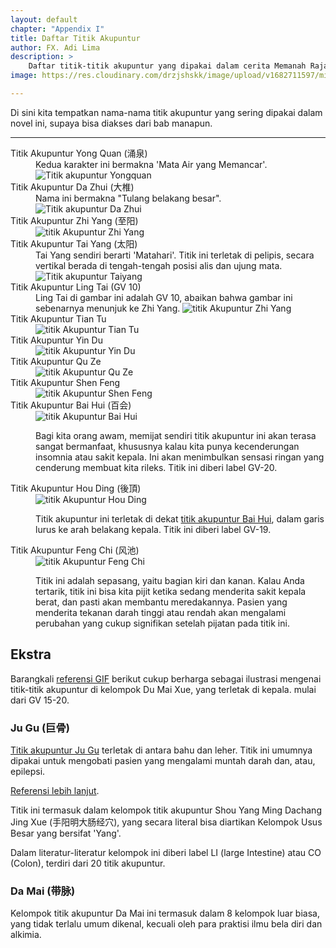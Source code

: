 ```yaml
---
layout: default
chapter: "Appendix I"
title: Daftar Titik Akupuntur
author: FX. Adi Lima
description: >
    Daftar titik-titik akupuntur yang dipakai dalam cerita Memanah Rajawali.
image: https://res.cloudinary.com/drzjshskk/image/upload/v1682711597/misc/yongquan_dwlwqu.png

---
```


Di sini kita tempatkan nama-nama titik akupuntur yang sering dipakai dalam novel ini,
supaya bisa diakses dari bab manapun.

***

<dl>
    <dt id="yong-quan">Titik Akupuntur Yong Quan (涌泉)</dt>
    <dd>
        Kedua karakter ini bermakna 'Mata Air yang Memancar'.<br/>
        <img src="https://res.cloudinary.com/drzjshskk/image/upload/v1682711597/misc/yongquan_dwlwqu.png"
            alt="Titik akupuntur Yongquan"/>
    </dd>
    <dt id="da-zhui">Titik Akupuntur Da Zhui (大椎)</dt>
    <dd>
        Nama ini bermakna "Tulang belakang besar".<br/>
        <img src="https://res.cloudinary.com/drzjshskk/image/upload/v1682803449/misc/dazhui_sk0cx5.png"
            alt="Titik akupuntur Da Zhui"/>
    </dd>
    <dt id="zhi-yang">Titik Akupuntur Zhi Yang (至阳)</dt>
    <dd>
        <img src="https://res.cloudinary.com/drzjshskk/image/upload/v1683642673/misc/GV-9-Zhiyang_tdbglk.jpg"
            alt="titik Akupuntur Zhi Yang">
    </dd>
    <dt id="tai-yang">Titik Akupuntur Tai Yang (太阳)</dt>
    <dd>
        Tai Yang sendiri berarti 'Matahari'. Titik ini terletak di pelipis, secara vertikal berada di tengah-tengah
        posisi alis dan ujung mata.<br/>
        <img src="https://res.cloudinary.com/drzjshskk/image/upload/v1683703380/misc/images_vicdtn.jpg"
            alt="Titik akupuntur Taiyang">
    </dd>
    <dt id="ling-tai">Titik Akupuntur Ling Tai (GV 10)</dt>
    <dd>
        Ling Tai di gambar ini adalah GV 10, abaikan bahwa gambar ini sebenarnya menunjuk ke Zhi Yang.
        <img src="https://res.cloudinary.com/drzjshskk/image/upload/v1683642673/misc/GV-9-Zhiyang_tdbglk.jpg"
            alt="titik Akupuntur Zhi Yang">
    </dd>
    <dt id="tian-tu">Titik Akupuntur Tian Tu</dt>
    <dd>
        <img src="https://res.cloudinary.com/drzjshskk/image/upload/v1685475216/misc/CV22-300x288_fkkrdo.jpg"
            alt="titik Akupuntur Tian Tu">
    </dd>
    <dt id="yin-du">Titik Akupuntur Yin Du</dt>
    <dd>
        <img src="https://res.cloudinary.com/drzjshskk/image/upload/v1685477335/misc/yindu-kid-19-2_phitoh.webp"
            alt="titik Akupuntur Yin Du">
    </dd>
    <dt id="qu-ze">Titik Akupuntur Qu Ze</dt>
    <dd>
        <img src="https://res.cloudinary.com/drzjshskk/image/upload/v1685626173/misc/PC3_p7xnak.jpg"
            alt="titik Akupuntur Qu Ze">
    </dd>
    <dt id="qu-ze">Titik Akupuntur Shen Feng</dt>
    <dd>
        <img src="https://res.cloudinary.com/drzjshskk/image/upload/v1685629103/misc/zuj8hu4h0jljnhql9d01.jpg"
            alt="titik Akupuntur Shen Feng">
    </dd>
    <dt id="bai-hui">Titik Akupuntur Bai Hui (百会)</dt>
    <dd>
        <img src="https://www.selbyacupuncture.com/wp-content/uploads/2013/09/baihui.jpg"
            alt="titik Akupuntur Bai Hui">
        <br/>
        <p>
            Bagi kita orang awam, memijat sendiri titik akupuntur ini akan terasa sangat bermanfaat, khususnya kalau
            kita punya kecenderungan insomnia atau sakit kepala. Ini akan menimbulkan sensasi ringan yang cenderung membuat kita 
            rileks. Titik ini diberi label GV-20.
        </p>
    </dd>
    <dt id="hou-ding">Titik Akupuntur Hou Ding (後頂)</dt>
    <dd>
        <img src="https://thumbs.dreamstime.com/b/acupuncture-point-gv-houding-d-illustration-points-meridians-80282750.jpg"
            alt="titik Akupuntur Hou Ding">
        <br/>
        <p>
            Titik akupuntur ini terletak di dekat <a href="#bai-hui" title="Bai Hui">titik akupuntur Bai Hui</a>, dalam garis 
            lurus ke arah belakang kepala. Titik ini diberi label GV-19. 
        </p>
    </dd>
    <dt id="feng-chi">Titik Akupuntur Feng Chi (风池)</dt>
    <dd>
        <img src="https://balancedenergywellness.com/wp-content/uploads/2020/03/GB20.png"
            alt="titik Akupuntur Feng Chi">
        <br/>
        <p>
            Titik ini adalah sepasang, yaitu bagian kiri dan kanan. Kalau Anda tertarik, titik ini bisa kita pijit ketika
            sedang menderita sakit kepala berat, dan pasti akan membantu meredakannya. Pasien yang menderita tekanan darah tinggi atau rendah akan mengalami perubahan yang cukup signifikan setelah pijatan pada titik ini.
        </p>
    </dd>
</dl>

## Ekstra

Barangkali [referensi GIF](https://yinyanghouse.com/yyhmedia/yyh/img/acupoints/gv_meridian_15-20.gif) berikut cukup berharga
sebagai ilustrasi mengenai titik-titik akupuntur di kelompok Du Mai Xue, yang terletak di kepala. mulai dari GV 15-20.


### <a name="ju-gu" id="ju-gu">Ju Gu (巨骨)</a>

[Titik akupuntur Ju Gu](https://www.meandqi.com/media/ho0izfz0/jugu-li-16-2.jpg?mode=crop&anchor=center&height=600&format=webp&quality=80) terletak di antara bahu dan leher. Titik ini umumnya dipakai untuk mengobati pasien yang mengalami muntah darah
dan, atau, epilepsi.

[Referensi lebih lanjut](https://www.peakmassager.com/li-16-acupuncture-point/).

Titik ini termasuk dalam kelompok titik akupuntur Shou Yang Ming Dachang Jing Xue (手阳明大肠经穴), yang secara literal bisa
diartikan Kelompok Usus Besar yang bersifat 'Yang'.

Dalam literatur-literatur kelompok ini diberi label LI (large Intestine) atau CO (Colon), terdiri dari 20 titik akupuntur.


### <a name="da-mai" id="da-mai">Da Mai (带脉)</a>

Kelompok titik akupuntur Da Mai ini termasuk dalam 8 kelompok luar biasa, yang tidak terlalu umum dikenal, kecuali oleh
para praktisi ilmu bela diri dan alkimia.




